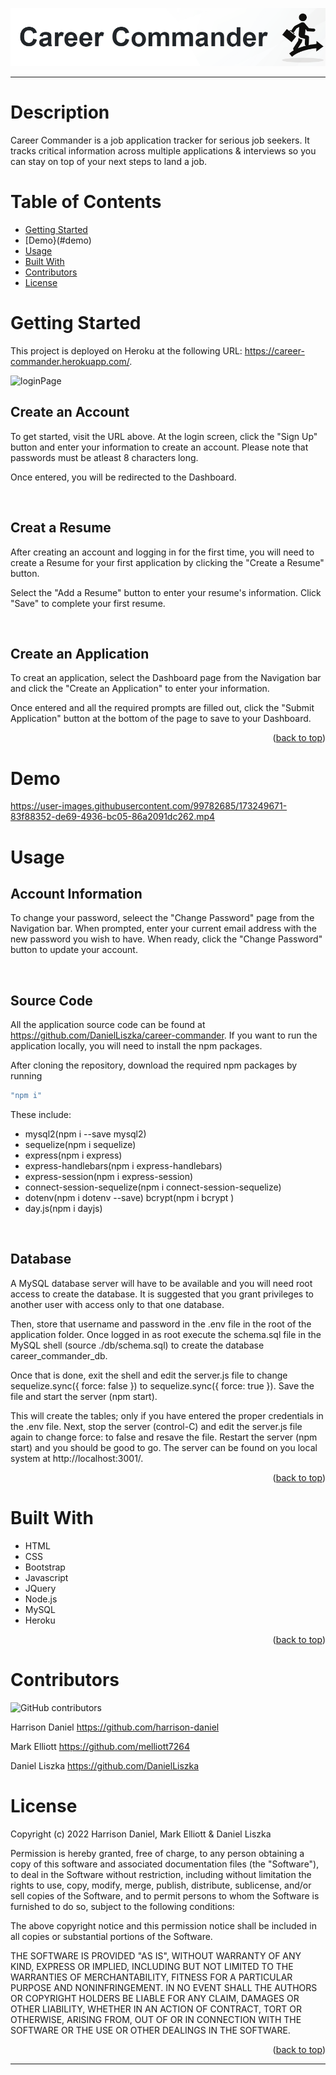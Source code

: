 <!-- Project Logo -->
<div align="center">
    <p>
        <a href='https://career-commander.herokuapp.com/' target='_blank'>
            <img size='80px' alt='Career Commander Logo' src='./public/images/titleandlogo.png'/>
        </a>
    </p>
</div>

---

# Description

Career Commander is a job application tracker for serious job seekers. It tracks critical information across multiple applications & interviews so you can stay on top of your next steps to land a job.

# Table of Contents

- [Getting Started](#getting-started)
- [Demo}(#demo)
- [Usage](#usage)
- [Built With](#built-with)
- [Contributors](#contributors)
- [License](#license)

# Getting Started

This project is deployed on Heroku at the following URL: https://career-commander.herokuapp.com/.

![loginPage](https://user-images.githubusercontent.com/99782685/173249808-28254a45-b648-4159-9549-a44fd0f525e2.png)


## Create an Account

To get started, visit the URL above. At the login screen, click the "Sign Up" button and enter your information to create an account. Please note that passwords must be atleast 8 characters long.

Once entered, you will be redirected to the Dashboard.

</br>

## Creat a Resume

After creating an account and logging in for the first time, you will need to create a Resume for your first application by clicking the "Create a Resume" button.

Select the "Add a Resume" button to enter your resume's information. Click "Save" to complete your first resume.

</br>

## Create an Application

To creat an application, select the Dashboard page from the Navigation bar and click the "Create an Application" to enter your information.

Once entered and all the required prompts are filled out, click the "Submit Application" button at the bottom of the page to save to your Dashboard.

<p align="right">(<a href="#top">back to top</a>)</p>

# Demo
https://user-images.githubusercontent.com/99782685/173249671-83f88352-de69-4936-bc05-86a2091dc262.mp4

# Usage

## Account Information

To change your password, seleect the "Change Password" page from the Navigation bar. When prompted, enter your current email address with the new password you wish to have. When ready, click the "Change Password" button to update your account.

</br>

## Source Code

All the application source code can be found at https://github.com/DanielLiszka/career-commander. If you want to run the application locally, you will need to install the npm packages.

After cloning the repository, download the required npm packages by running

```sh
"npm i"
```

These include:

<ul>
<li>mysql2(npm i --save mysql2)</li>
<li>sequelize(npm i sequelize)</li>
<li>express(npm i express)</li>
<li>express-handlebars(npm i express-handlebars)</li>
<li>express-session(npm i express-session)</li>
<li>connect-session-sequelize(npm i connect-session-sequelize)</li>
<li>dotenv(npm i dotenv --save) bcrypt(npm i bcrypt )</li>
<li>day.js(npm i dayjs)</li>
</ul>

</br>

## Database

A MySQL database server will have to be available and you will need root access to create the database. It is suggested that you grant privileges to another user with access only to that one database.

Then, store that username and password in the .env file in the root of the application folder. Once logged in as root execute the schema.sql file in the MySQL shell (source ./db/schema.sql) to create the database career_commander_db.

Once that is done, exit the shell and edit the server.js file to change sequelize.sync({ force: false }) to sequelize.sync({ force: true }). Save the file and start the server (npm start).

This will create the tables; only if you have entered the proper credentials in the .env file. Next, stop the server (control-C) and edit the server.js file again to change force: to false and resave the file. Restart the server (npm start) and you should be good to go. The server can be found on you local system at http://localhost:3001/.

<p align="right">(<a href="#top">back to top</a>)</p>

<!-- . The database may be empty when you first run the application. If that is the case, you will need to create a new login. Click on Login and and enter a new username and password. Passwords must be at least 8 characters.

To add a screenshot, create an `assets/images` folder in your repository and upload your screenshot to it. Then, using the relative filepath, add it to your README using the following syntax:

    ```md
    ![alt text](assets/images/screenshot.png)
    ``` -->

# Built With

<ul>
<li>HTML</li>
<li>CSS</li>
<li>Bootstrap</li>
<li>Javascript</li>
<li>JQuery</li>
<li>Node.js</li>
<li>MySQL</li>
<li>Heroku</li>
</ul>

<p align="right">(<a href="#top">back to top</a>)</p>

# Contributors

![GitHub contributors](https://img.shields.io/github/contributors-anon/DanielLiszka/career-commander)

Harrison Daniel https://github.com/harrison-daniel

Mark Elliott https://github.com/melliott7264

Daniel Liszka https://github.com/DanielLiszka

# License

Copyright (c) 2022 Harrison Daniel, Mark Elliott & Daniel Liszka

Permission is hereby granted, free of charge, to any person obtaining a copy
of this software and associated documentation files (the "Software"), to deal
in the Software without restriction, including without limitation the rights
to use, copy, modify, merge, publish, distribute, sublicense, and/or sell
copies of the Software, and to permit persons to whom the Software is
furnished to do so, subject to the following conditions:

The above copyright notice and this permission notice shall be included in all
copies or substantial portions of the Software.

THE SOFTWARE IS PROVIDED "AS IS", WITHOUT WARRANTY OF ANY KIND, EXPRESS OR
IMPLIED, INCLUDING BUT NOT LIMITED TO THE WARRANTIES OF MERCHANTABILITY,
FITNESS FOR A PARTICULAR PURPOSE AND NONINFRINGEMENT. IN NO EVENT SHALL THE
AUTHORS OR COPYRIGHT HOLDERS BE LIABLE FOR ANY CLAIM, DAMAGES OR OTHER
LIABILITY, WHETHER IN AN ACTION OF CONTRACT, TORT OR OTHERWISE, ARISING FROM,
OUT OF OR IN CONNECTION WITH THE SOFTWARE OR THE USE OR OTHER DEALINGS IN THE
SOFTWARE.

<p align="right">(<a href="#top">back to top</a>)</p>

---
